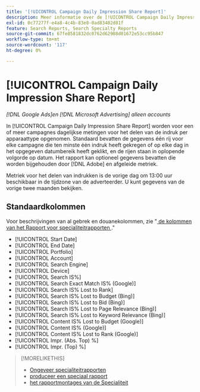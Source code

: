 ```yaml
---
title: '[!UICONTROL Campaign Daily Impression Share Report]'
description: Meer informatie over de [!UICONTROL Campaign Daily Impression Share Report] .
exl-id: 0c77277f-e4a8-4c4b-83e8-0ad83402d81f
feature: Search Reports, Search Specialty Reports
source-git-commit: 67fe8581832dc0762d62908d01672e53cc95b847
workflow-type: tm+mt
source-wordcount: '117'
ht-degree: 0%

---
```


# [!UICONTROL Campaign Daily Impression Share Report]

*[!DNL Google Ads]en [!DNL Microsoft Advertising] alleen accounts*

In [!UICONTROL Campaign Daily Impression Share Report] worden voor een of meer campagnes dagelijkse metingen voor het delen van de indruk per apparaattype opgenomen. Standaard bevatten de gegevens één rij voor elke campagne die ten minste één indruk heeft gekregen of op elke dag in het opgegeven datumbereik heeft geklikt, en de rijen staan in oplopende volgorde op datum. Het rapport kan optioneel gegevens bevatten die worden bijgehouden door [!DNL Adobe] en afgeleide metriek.

Metriek voor het delen van indrukken is de vorige dag om 13:00 uur beschikbaar in de tijdzone van de adverteerder. U kunt gegevens van de vorige twee maanden bekijken.

## Standaardkolommen

Voor beschrijvingen van al gebrek en douanekolommen, zie &quot;[ de kolommen van het Rapport voor specialiteitrapporten ](specialty-report-columns.md).&quot;

* [!UICONTROL Start Date]
* [!UICONTROL End Date]
* [!UICONTROL Portfolio]
* [!UICONTROL Account]
* [!UICONTROL Search Engine]
* [!UICONTROL Device]
* [!UICONTROL Search IS%]
* [!UICONTROL Search Exact Match IS% (Google)]
* [!UICONTROL Search IS% Lost to Rank]
* [!UICONTROL Search IS% Lost to Budget (Bing)]
* [!UICONTROL Search IS% Lost to Bid (Bing)]
* [!UICONTROL Search IS% Lost to Page Relevance (Bing)]
* [!UICONTROL Search IS% Lost to Keyword Relevance (Bing)]
* [!UICONTROL Content IS% Lost to Budget (Google)]
* [!UICONTROL Content IS% (Google)]
* [!UICONTROL Content IS% Lost to Rank (Google)]
* [!UICONTROL Impr. (Abs. Top) %]
* [!UICONTROL Impr. (Top) %]

>[!MORELIKETHIS]
>
>* [ Ongeveer specialiteitrapporten ](specialty-report-about.md)
>* [ produceer een speciaal rapport ](specialty-report-generate.md)
>* [ het rapportmontages van de Specialiteit ](specialty-report-settings.md)
